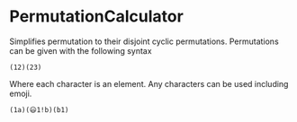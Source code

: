 # PermutationCalculator
Simplifies permutation to their disjoint cyclic permutations. Permutations can be given with the following syntax
```
(12)(23)
```
Where each character is an element. Any characters can be used including emoji.
```
(1a)(😃1!b)(b1)
```
